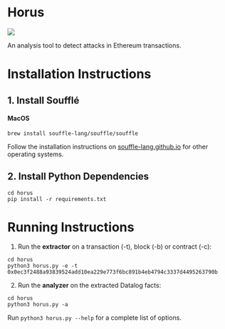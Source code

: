 Horus
======

![](https://img.icons8.com/color/200/bastet.png)

An analysis tool to detect attacks in Ethereum transactions.

# Installation Instructions

## 1. Install Soufflé

#### MacOS

``` shell
brew install souffle-lang/souffle/souffle
```

Follow the installation instructions on [souffle-lang.github.io](https://souffle-lang.github.io/install) for other operating systems.

## 2. Install Python Dependencies

``` shell
cd horus
pip install -r requirements.txt
```

# Running Instructions

1. Run the <b>extractor</b> on a transaction (-t), block (-b) or contract (-c):

``` shell
cd horus
python3 horus.py -e -t 0x0ec3f2488a93839524add10ea229e773f6bc891b4eb4794c3337d4495263790b
```

2. Run the <b>analyzer</b> on the extracted Datalog facts:

``` shell
cd horus
python3 horus.py -a
```

Run ```python3 horus.py --help``` for a complete list of options.
